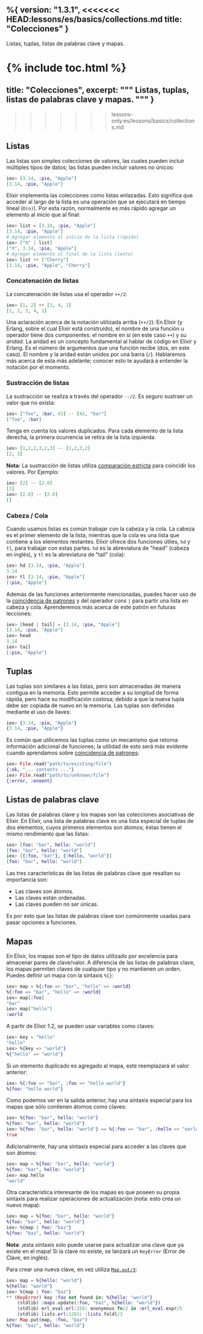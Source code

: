 %{
  version: "1.3.1",
<<<<<<< HEAD:lessons/es/basics/collections.md
  title: "Colecciones"
}
---

Listas, tuplas, listas de palabras clave y mapas.

{% include toc.html %}
=======
  title: "Colecciones",
  excerpt: """
  Listas, tuplas, listas de palabras clave y mapas.
  """
}
---
>>>>>>> lessons-only:es/lessons/basics/collections.md

## Listas

Las listas son simples colecciones de valores, las cuales pueden incluir múltiples tipos de datos; las listas pueden incluir valores no únicos:

```elixir
iex> [3.14, :pie, "Apple"]
[3.14, :pie, "Apple"]
```

Elixir implementa las colecciones como listas enlazadas.
Esto significa que acceder al largo de la lista es una operación que se ejecutará en tiempo lineal (`O(n)`).
Por esta razón, normalmente es más rápido agregar un elemento al inicio que al final:

```elixir
iex> list = [3.14, :pie, "Apple"]
[3.14, :pie, "Apple"]
# Agregar elemento al inicio de la lista (rápido)
iex> ["π" | list]
["π", 3.14, :pie, "Apple"]
# Agregar elemento al final de la lista (lento)
iex> list ++ ["Cherry"]
[3.14, :pie, "Apple", "Cherry"]
```


### Concatenación de listas

La concatenación de listas usa el operador `++/2`:

```elixir
iex> [1, 2] ++ [3, 4, 1]
[1, 2, 3, 4, 1]
```

Una aclaración acerca de la notación utilizada arriba (`++/2`):
En Elixir (y Erlang, sobre el cual Elixir está construido), el nombre de una función u operador tiene dos componentes: el nombre en sí (en este caso `++`) y su _aridad_.
La aridad es un concepto fundamental al hablar de código en Elixir y Erlang.
Es el número de argumentos que una función recibe (dos, en este caso).
El nombre y la aridad están unidos por una barra (`/`). Hablaremos más acerca de esta más adelante; conocer esto te ayudará a entender la notación por el momento.

### Sustracción de listas

La sustracción se realiza a través del operador `--/2`. Es seguro sustraer un valor que no exista:

```elixir
iex> ["foo", :bar, 42] -- [42, "bar"]
["foo", :bar]
```

Tenga en cuenta los valores duplicados.
Para cada elemento de la lista derecha, la primera ocurrencia se retira de la lista izquierda.

```elixir
iex> [1,2,2,3,2,3] -- [1,2,3,2]
[2, 3]
```

**Nota:** La sustracción de listas utiliza [comparación estricta](../basics/#comparación) para coincidir los valores. Por Ejemplo:
```elixir
iex> [2] -- [2.0]
[2]
iex> [2.0] -- [2.0]
[]
```

### Cabeza / Cola

Cuando usamos listas es común trabajar con la cabeza y la cola.
La cabeza es el primer elemento de la lista, mientras que la cola es una lista que contiene a los elementos restantes.
Elixir ofrece dos funciones útiles, `hd` y `tl`, para trabajar con estas partes. `hd` es la abreviatura de "head" (cabeza en inglés), y `tl` es la abreviatura de "tail" (cola):

```elixir
iex> hd [3.14, :pie, "Apple"]
3.14
iex> tl [3.14, :pie, "Apple"]
[:pie, "Apple"]
```

Además de las funciones anteriormente mencionadas, puedes hacer uso de la [coincidencia de patrones](../pattern-matching/) y del operador _cons_ `|` para partir una lista en cabeza y cola. Aprenderemos más acerca de este patrón en futuras lecciones:

```elixir
iex> [head | tail] = [3.14, :pie, "Apple"]
[3.14, :pie, "Apple"]
iex> head
3.14
iex> tail
[:pie, "Apple"]
```

## Tuplas

Las tuplas son similares a las listas, pero son almacenadas de manera contigua en la memoria.
Esto permite acceder a su longitud de forma rápida, pero hace su modificación costosa; debido a que la nueva tupla debe ser copiada de nuevo en la memoria.
Las tuplas son definidas mediante el uso de llaves:

```elixir
iex> {3.14, :pie, "Apple"}
{3.14, :pie, "Apple"}
```

Es común que utilicemos las tuplas como un mecanismo que retorna información adicional de funciones; la utilidad de esto será más evidente cuando aprendamos sobre [coincidencia de patrones](../pattern-matching/):

```elixir
iex> File.read("path/to/existing/file")
{:ok, "... contents ..."}
iex> File.read("path/to/unknown/file")
{:error, :enoent}
```

## Listas de palabras clave

Las listas de palabras clave y los mapas son las colecciones asociativas de Elixir.
En Elixir, una lista de palabras clave es una lista especial de tuplas de dos elementos, cuyos primeros elementos son átomos; éstas tienen el mismo rendimiento que las listas:

```elixir
iex> [foo: "bar", hello: "world"]
[foo: "bar", hello: "world"]
iex> [{:foo, "bar"}, {:hello, "world"}]
[foo: "bar", hello: "world"]
```

Las tres características de las listas de palabras clave que resaltan su importancia son:

+ Las claves son átomos.
+ Las claves están ordenadas.
+ Las claves pueden no ser únicas.

Es por esto que las listas de palabras clave son comúnmente usadas para pasar opciones a funciones.

## Mapas

En Elixir, los mapas son el tipo de datos utilizado por excelencia para almacenar pares de clave/valor.
A diferencia de las listas de palabras clave, los mapas permiten claves de cualquier tipo y no mantienen un orden.
Puedes definir un mapa con la sintaxis `%{}`:

```elixir
iex> map = %{:foo => "bar", "hello" => :world}
%{:foo => "bar", "hello" => :world}
iex> map[:foo]
"bar"
iex> map["hello"]
:world
```

A partir de Elixir 1.2, se pueden usar variables como claves:

```elixir
iex> key = "hello"
"hello"
iex> %{key => "world"}
%{"hello" => "world"}
```

Si un elemento duplicado es agregado al mapa, este reemplazará el valor anterior:

```elixir
iex> %{:foo => "bar", :foo => "hello world"}
%{foo: "hello world"}
```

Como podemos ver en la salida anterior, hay una sintaxis especial para los mapas que sólo contienen átomos como claves:

```elixir
iex> %{foo: "bar", hello: "world"}
%{foo: "bar", hello: "world"}
iex> %{foo: "bar", hello: "world"} == %{:foo => "bar", :hello => "world"}
true
```

Adicionalmente, hay una sintaxis especial para acceder a las claves que son átomos:

```elixir
iex> map = %{foo: "bar", hello: "world"}
%{foo: "bar", hello: "world"}
iex> map.hello
"world"
```

Otra característica interesante de los mapas es que poseen su propia sintaxis para realizar operaciones de actualización (nota: esto crea un nuevo mapa):

```elixir
iex> map = %{foo: "bar", hello: "world"}
%{foo: "bar", hello: "world"}
iex> %{map | foo: "baz"}
%{foo: "baz", hello: "world"}
```

**Nota**: ¡esta sintaxis solo puede usarse para actualizar una clave que ya existe en el mapa! Si la clave no existe, se lanzará un `KeyError` (Error de Clave, en inglés).

Para crear una nueva clave, en vez utiliza [`Map.put/3`](https://hexdocs.pm/elixir/Map.html#put/3):

```elixir
iex> map = %{hello: "world"}
%{hello: "world"}
iex> %{map | foo: "baz"}
** (KeyError) key :foo not found in: %{hello: "world"}
    (stdlib) :maps.update(:foo, "baz", %{hello: "world"})
    (stdlib) erl_eval.erl:259: anonymous fn/2 in :erl_eval.expr/5
    (stdlib) lists.erl:1263: :lists.foldl/3
iex> Map.put(map, :foo, "baz")
%{foo: "baz", hello: "world"}
```
